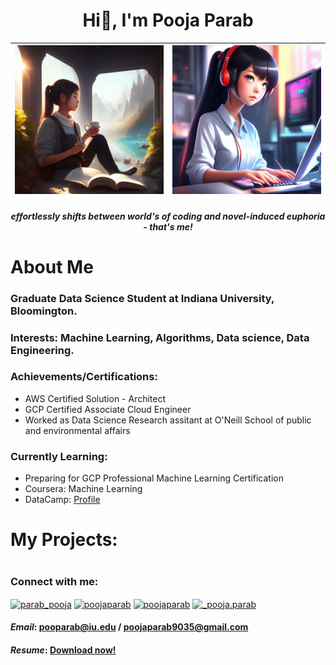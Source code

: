 <h1 align="center">Hi👋, I'm Pooja Parab</h1>
<!-- <h3 align="center">Graduate Data Science Student at Indiana University, Bloomington.</h3> -->

<center>

| <img src="https://github.com/poojaparab/poojaparab/blob/dev_1/Fotor_AI%20(1).png" alt="adam-pw" width="250" /> | <img src="https://github.com/poojaparab/poojaparab/blob/dev_1/Fotor_AI.png" alt="adam-pw" width="250"/> |
| --- | --- |
<h5 align="center">effortlessly shifts between world's of coding and novel-induced euphoria - that's me!</h5>
</center>



# About Me

### Graduate Data Science Student at Indiana University, Bloomington.

### Interests: Machine Learning, Algorithms, Data science, Data Engineering. 

### Achievements/Certifications:
- AWS Certified Solution - Architect
- GCP Certified Associate Cloud Engineer
- Worked as Data Science Research assitant at O'Neill School of public and environmental affairs

### Currently Learning:
- Preparing for GCP Professional Machine Learning Certification
- Coursera: Machine Learning 
- DataCamp: [Profile](https://app.datacamp.com/profile/poojaparab9035)

# My Projects:

<!-- <img align="left" width="250" height="150" src=""> -->


<!-- 
<h3 align="left">Some of my work:</h3>

<p align="left">

- 👨‍💻	 **[Aspect Based Sentiment Analysis](https://github.com/poojaparab/Aspect-Based-Sentiment-Analysis)**

- 👨‍💻	 **[Spotify Hit Songs Predictor](https://github.com/poojaparab/Spotify-hit-song-predictor)**

- 👨‍💻 **[Price Optimization of E-commerce Platform](https://github.com/poojaparab/Price-Optimization-of-E-commerce-platform)**

- 👨‍💻 **[Network Analysis of Game of Thrones](https://github.com/poojaparab/Network-Analysis-of-Game-of-Thrones)**

- 👨‍💻 **[Predicting credit card approvals](https://github.com/poojaparab/predicting-credit-card-approvals)**

- 👨‍💻 **[Uber and Lyft Fare Prediction Model](https://github.com/poojaparab/UBER-and-Lyft-Fare-Prediction-Model)**

- 👨‍💻 **[All the Data Mining course homework](https://github.com/poojaparab/Data-mining-homeworks)**

- 👨‍💻 **[Scala's real world project repository data exploration](https://github.com/poojaparab/Scala-Real-world-Project-repository-Data-exploration)**

</p>



 -->

#
<h3 align="left">Connect with me:</h3>
<p align="left">
<a href="https://linkedin.com/in/parab_pooja" target="blank"><img align="center" src="https://raw.githubusercontent.com/rahuldkjain/github-profile-readme-generator/master/src/images/icons/Social/linked-in-alt.svg" alt="parab_pooja" height="30" width="40" /></a>
<a href="https://kaggle.com/poojaparab" target="blank"><img align="center" src="https://raw.githubusercontent.com/rahuldkjain/github-profile-readme-generator/master/src/images/icons/Social/kaggle.svg" alt="poojaparab" height="30" width="40" /></a>
<a href="https://www.leetcode.com/poojaparab" target="blank"><img align="center" src="https://raw.githubusercontent.com/rahuldkjain/github-profile-readme-generator/master/src/images/icons/Social/leet-code.svg" alt="poojaparab" height="30" width="40" /></a>
<a href="https://instagram.com/_pooja.parab" target="blank"><img align="center" src="https://raw.githubusercontent.com/rahuldkjain/github-profile-readme-generator/master/src/images/icons/Social/instagram.svg" alt="_pooja.parab" height="30" width="40" /></a>
</p>

#### *Email*: pooparab@iu.edu / poojaparab9035@gmail.com
#### *Resume*: [Download now!](https://github.com/poojaparab/poojaparab/blob/main/Pooja_Parab.pdf)

#



<!-- 
<p>&nbsp;<img align="left" src="https://github-readme-stats.vercel.app/api?username=poojaparab&show_icons=true&locale=en" alt="poojaparab" /></p>

<p align="left"> <img src="https://komarev.com/ghpvc/?username=poojaparab&label=Profile%20views&color=0e75b6&style=flat" alt="poojaparab" /> </p>
 -->
